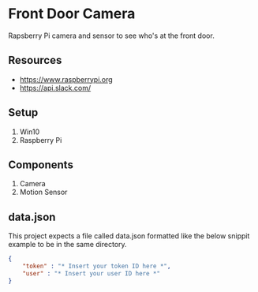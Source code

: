 # Front Door Camera
Rapsberry Pi camera and sensor to see who's at the front door.

## Resources 
- https://www.raspberrypi.org
- https://api.slack.com/

## Setup
1. Win10 
2. Raspberry Pi

## Components
1. Camera 
2. Motion Sensor

## data.json
This project expects a file called data.json formatted like the below snippit example to be in the same directory.
```json
{
    "token" : "* Insert your token ID here *",
    "user" : "* Insert your user ID here *"
}
```
